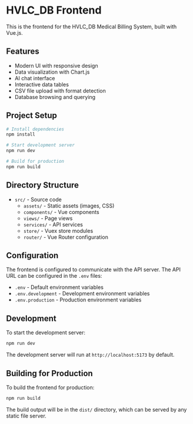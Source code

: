 # HVLC_DB Frontend

This is the frontend for the HVLC_DB Medical Billing System, built with Vue.js.

## Features

- Modern UI with responsive design
- Data visualization with Chart.js
- AI chat interface
- Interactive data tables
- CSV file upload with format detection
- Database browsing and querying

## Project Setup

```bash
# Install dependencies
npm install

# Start development server
npm run dev

# Build for production
npm run build
```

## Directory Structure

- `src/` - Source code
  - `assets/` - Static assets (images, CSS)
  - `components/` - Vue components
  - `views/` - Page views
  - `services/` - API services
  - `store/` - Vuex store modules
  - `router/` - Vue Router configuration

## Configuration

The frontend is configured to communicate with the API server. The API URL can be configured in the `.env` files:

- `.env` - Default environment variables
- `.env.development` - Development environment variables
- `.env.production` - Production environment variables

## Development

To start the development server:

```bash
npm run dev
```

The development server will run at `http://localhost:5173` by default.

## Building for Production

To build the frontend for production:

```bash
npm run build
```

The build output will be in the `dist/` directory, which can be served by any static file server.